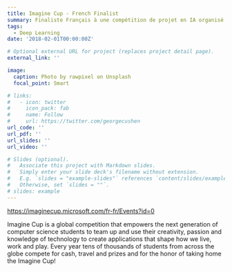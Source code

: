 ```yaml
---
title: Imagine Cup - French Finalist
summary: Finaliste Français à une compétition de projet en IA organisé par Microsoft
tags:
  - Deep Learning
date: '2018-02-01T00:00:00Z'

# Optional external URL for project (replaces project detail page).
external_link: ''

image:
  caption: Photo by rawpixel on Unsplash
  focal_point: Smart

# links:
#   - icon: twitter
#     icon_pack: fab
#     name: Follow
#     url: https://twitter.com/georgecushen
url_code: ''
url_pdf: ''
url_slides: ''
url_video: ''

# Slides (optional).
#   Associate this project with Markdown slides.
#   Simply enter your slide deck's filename without extension.
#   E.g. `slides = "example-slides"` references `content/slides/example-slides.md`.
#   Otherwise, set `slides = ""`.
# slides: example
---
```

https://imaginecup.microsoft.com/fr-fr/Events?id=0

Imagine Cup is a global competition that empowers the next generation of computer science students to team up and use their creativity, passion and knowledge of technology to create applications that shape how we live, work and play. Every year tens of thousands of students from across the globe compete for cash, travel and prizes and for the honor of taking home the Imagine Cup!